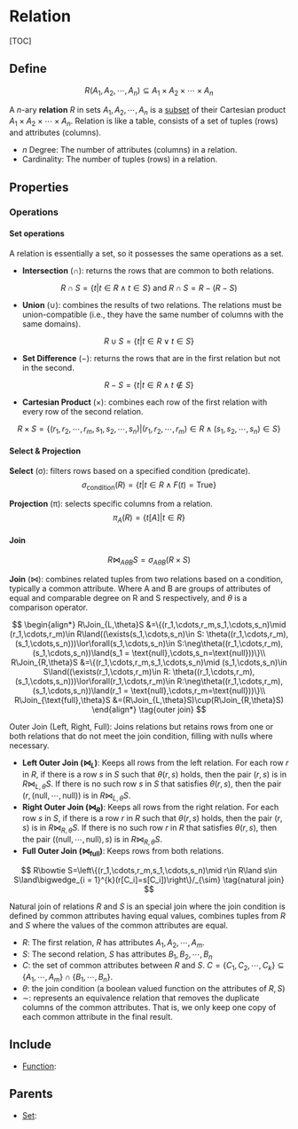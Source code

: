 # Relation

[TOC]

## Define

$$
R(A_1, A_2, \cdots, A_n) \subseteq A_1 \times A_2 \times \cdots \times A_n  \tag{Relation}
$$

A $n$-ary **relation** $R$ in sets $A_1, A_2, \cdots, A_n$ is a [subset](./Set.md) of their Cartesian product $A_1 \times A_2 \times \cdots \times A_n$. Relation is like a table, consists of a set of tuples (rows) and attributes (columns).

- $n$ Degree: The number of attributes (columns) in a relation.
- Cardinality: The number of tuples (rows) in a relation.

## Properties

### Operations

#### Set operations

A relation is essentially a set, so it possesses the same operations as a set.

- **Intersection** (∩): returns the rows that are common to both relations.

$$
R\cap S=\{t|t\in R\land t\in S\} \text{ and } R\cap S = R-(R - S)
$$

- **Union** (∪): combines the results of two relations. The relations must be union-compatible (i.e., they have the same number of columns with the same domains).

$$
R\cup S = \{t|t\in R \lor t\in S\}
$$

- **Set Difference** (−): returns the rows that are in the first relation but not in the second.

$$
R - S = \{t|t\in R \land t\notin S\}
$$

- **Cartesian Product** (×): combines each row of the first relation with every row of the second relation.

$$
R\times S=\{(r_1,r_2,\cdots,r_m,s_1,s_2,\cdots,s_n)|(r_1,r_2,\cdots,r_m)\in R\land(s_1,s_2,\cdots,s_n)\in S\}
$$


#### Select & Projection

**Select** (σ): filters rows based on a specified condition (predicate).
$$
\sigma_\text{condition}(R)=\{t|t\in R\land F(t)=\text{True}\}
$$

**Projection** (π): selects specific columns from a relation.
$$
\pi_{A}(R)=\{t[A]|t\in R\}
$$

#### Join

$$
R\Join_{A\theta B}S=\sigma_{A\theta B}(R\times S)  \tag{join}
$$

**Join** ($\Join$): combines related tuples from two relations based on a condition, typically a common attribute. Where A and B are groups of attributes of equal and comparable degree on R and S respectively, and $\theta$ is a comparison operator.

$$
\begin{align*}
R\Join_{L,\theta}S &=\{(r_1,\cdots,r_m,s_1,\cdots,s_n)\mid (r_1,\cdots,r_m)\in R\land((\exists(s_1,\cdots,s_n)\in S: \theta((r_1,\cdots,r_m),(s_1,\cdots,s_n)))\lor\forall(s_1,\cdots,s_n)\in S:\neg\theta((r_1,\cdots,r_m),(s_1,\cdots,s_n))\land(s_1 = \text{null},\cdots,s_n=\text{null}))\}\\
R\Join_{R,\theta}S &=\{(r_1,\cdots,r_m,s_1,\cdots,s_n)\mid (s_1,\cdots,s_n)\in S\land((\exists(r_1,\cdots,r_m)\in R: \theta((r_1,\cdots,r_m),(s_1,\cdots,s_n)))\lor\forall(r_1,\cdots,r_m)\in R:\neg\theta((r_1,\cdots,r_m),(s_1,\cdots,s_n))\land(r_1 = \text{null},\cdots,r_m=\text{null}))\}\\
R\Join_{\text{full},\theta}S &=(R\Join_{L,\theta}S)\cup(R\Join_{R,\theta}S)
\end{align*}    \tag{outer join}
$$

Outer Join (Left, Right, Full): Joins relations but retains rows from one or both relations that do not meet the join condition, filling with nulls where necessary.

- **Left Outer Join ($\Join_L$)**: Keeps all rows from the left relation. For each row $r$ in $R$, if there is a row $s$ in $S$ such that $\theta(r, s)$ holds, then the pair $(r, s)$ is in $R\Join_{L,\theta}S$. If there is no such row $s$ in $S$ that satisfies $\theta(r, s)$, then the pair $(r, (\text{null},\cdots,\text{null}))$ is in $R\Join_{L,\theta}S$.
- **Right Outer Join ($\Join_R$)**: Keeps all rows from the right relation. For each row $s$ in $S$, if there is a row $r$ in $R$ such that $\theta(r, s)$ holds, then the pair $(r, s)$ is in $R\Join_{R,\theta}S$. If there is no such row $r$ in $R$ that satisfies $\theta(r, s)$, then the pair $(( \text{null},\cdots,\text{null}), s)$ is in $R\Join_{R,\theta}S$.
- **Full Outer Join ($\Join_\text{full}$)**: Keeps rows from both relations.

$$
R\bowtie S=\left\{(r_1,\cdots,r_m,s_1,\cdots,s_n)\mid r\in R\land s\in S\land\bigwedge_{i = 1}^{k}(r[C_i]=s[C_i])\right\}/_{\sim}  \tag{natural join}
$$



Natural join of relations $R$ and $S$ is an special join where the join condition is defined by common attributes having equal values, combines tuples from $R$ and $S$ where the values of the common attributes are equal. 

- $R$: The first relation, $R$ has attributes $A_1, A_2,\cdots, A_m$.
- $S$: The second relation, $S$ has attributes $B_1, B_2,\cdots, B_n$
- $C$: the set of common attributes between $R$ and $S$. $C = \{C_1,C_2,\cdots,C_k\}\subseteq\{A_1,\cdots,A_m\}\cap\{B_1,\cdots,B_n\}$.
- $\theta$: the join condition (a boolean valued function on the attributes of $R, S$)
- $\sim$: represents an equivalence relation that removes the duplicate columns of the common attributes. That is, we only keep one copy of each common attribute in the final result.

## Include

- [Function](./Function.md): 

## Parents

- [Set](./Set.md): 

